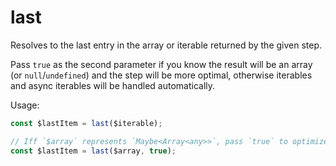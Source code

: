 # last

Resolves to the last entry in the array or iterable returned by the given step.

Pass `true` as the second parameter if you know the result will be an array (or
`null`/`undefined`) and the step will be more optimal, otherwise iterables and
async iterables will be handled automatically.

Usage:

```ts
const $lastItem = last($iterable);

// Iff `$array` represents `Maybe<Array<any>>`, pass `true` to optimize:
const $lastItem = last($array, true);
```
